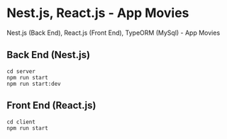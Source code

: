 # Nest.js, React.js - App Movies
Nest.js (Back End), React.js (Front End), TypeORM (MySql) - App Movies


## Back End (Nest.js)
```
cd server
npm run start
npm run start:dev

```


## Front End (React.js)
```
cd client
npm run start

```

